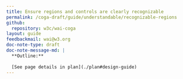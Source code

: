 ```yaml
---
title: Ensure regions and controls are clearly recognizable
permalink: /coga-draft/guide/understandable/recognizable-regions
github:
  repository: w3c/wai-coga
layout: guide
feedbackmail: wai@w3.org
doc-note-type: draft
doc-note-message-md: |
  **Outline:**
      
  [See page details in plan](./plan#design-guide)
---
```

